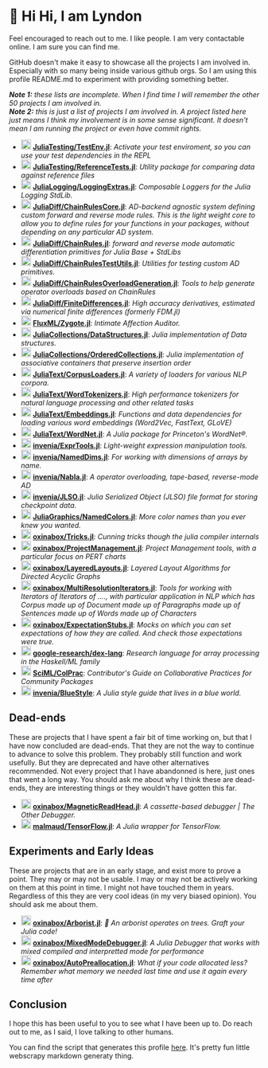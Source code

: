 # 🐂 Hi Hi, I am Lyndon
Feel encouraged to reach out to me. I like people.
I am very contactable online. I am sure you can find me.

GitHub doesn't make it easy to showcase all the projects I am involved in.
Especially with so many being inside various github orgs.
So I am using this profile README.md to experiment with providing something better.

***Note 1:** these lists are incomplete. When I find time I will remember the other 50 projects I am involved in.*\
***Note 2:** this is just a list of projects I am involved in. A project listed here just means I think my involvement is in some sense significant. It doesn't mean I am running the project or even have commit rights.*

 - <a href='https://github.com/JuliaTesting' title='JuliaTesting'> <img src='https://avatars.githubusercontent.com/u/67037081?s=200&v=4' height='20' width='20'/></a> [**JuliaTesting/TestEnv.jl**](https://github.com/JuliaTesting/TestEnv.jl): _Activate your test enviroment, so you can use your test dependencies in the REPL_
 - <a href='https://github.com/JuliaTesting' title='JuliaTesting'> <img src='https://avatars.githubusercontent.com/u/67037081?s=200&v=4' height='20' width='20'/></a> [**JuliaTesting/ReferenceTests.jl**](https://github.com/JuliaTesting/ReferenceTests.jl): _Utility package for comparing data against reference files_
 - <a href='https://github.com/JuliaLogging' title='JuliaLogging'> <img src='https://avatars.githubusercontent.com/u/86418567?s=200&v=4' height='20' width='20'/></a> [**JuliaLogging/LoggingExtras.jl**](https://github.com/JuliaLogging/LoggingExtras.jl): _Composable Loggers  for the Julia Logging StdLib._
 - <a href='https://github.com/JuliaDiff' title='JuliaDiff'> <img src='https://avatars.githubusercontent.com/u/7750915?s=200&v=4' height='20' width='20'/></a> [**JuliaDiff/ChainRulesCore.jl**](https://github.com/JuliaDiff/ChainRulesCore.jl/): _AD-backend agnostic system defining custom forward and reverse mode rules. This is the light weight core to allow you to define rules for your functions in your packages, without depending on any particular AD system._
 - <a href='https://github.com/JuliaDiff' title='JuliaDiff'> <img src='https://avatars.githubusercontent.com/u/7750915?s=200&v=4' height='20' width='20'/></a> [**JuliaDiff/ChainRules.jl**](https://github.com/JuliaDiff/ChainRules.jl/): _forward and reverse mode automatic differentiation primitives for Julia Base + StdLibs_
 - <a href='https://github.com/JuliaDiff' title='JuliaDiff'> <img src='https://avatars.githubusercontent.com/u/7750915?s=200&v=4' height='20' width='20'/></a> [**JuliaDiff/ChainRulesTestUtils.jl**](https://github.com/JuliaDiff/ChainRulesTestUtils.jl/): _Utilities for testing custom AD primitives._
 - <a href='https://github.com/JuliaDiff' title='JuliaDiff'> <img src='https://avatars.githubusercontent.com/u/7750915?s=200&v=4' height='20' width='20'/></a> [**JuliaDiff/ChainRulesOverloadGeneration.jl**](https://github.com/JuliaDiff/ChainRulesOverloadGeneration.jl/): _Tools to help generate operator overloads based on ChainRules_
 - <a href='https://github.com/JuliaDiff' title='JuliaDiff'> <img src='https://avatars.githubusercontent.com/u/7750915?s=200&v=4' height='20' width='20'/></a> [**JuliaDiff/FiniteDifferences.jl**](https://github.com/JuliaDiff/FiniteDifferences.jl): _High accuracy derivatives, estimated via numerical finite differences (formerly FDM.jl)_
 - <a href='https://github.com/FluxML' title='FluxML'> <img src='https://avatars.githubusercontent.com/u/26222520?s=200&v=4' height='20' width='20'/></a> [**FluxML/Zygote.jl**](https://github.com/FluxML/Zygote.jl/): _Intimate Affection Auditor._
 - <a href='https://github.com/JuliaCollections' title='JuliaCollections'> <img src='https://avatars.githubusercontent.com/u/24502254?s=200&v=4' height='20' width='20'/></a> [**JuliaCollections/DataStructures.jl**](https://github.com/JuliaCollections/DataStructures.jl/): _Julia implementation of Data structures._
 - <a href='https://github.com/JuliaCollections' title='JuliaCollections'> <img src='https://avatars.githubusercontent.com/u/24502254?s=200&v=4' height='20' width='20'/></a> [**JuliaCollections/OrderedCollections.jl**](https://github.com/JuliaCollections/OrderedCollections.jl): _Julia implementation of associative containers that preserve insertion order_
 - <a href='https://github.com/JuliaText' title='JuliaText'> <img src='https://avatars.githubusercontent.com/u/6527714?s=200&v=4' height='20' width='20'/></a> [**JuliaText/CorpusLoaders.jl**](https://github.com/JuliaText/CorpusLoaders.jl): _A variety of loaders for various NLP corpora._
 - <a href='https://github.com/JuliaText' title='JuliaText'> <img src='https://avatars.githubusercontent.com/u/6527714?s=200&v=4' height='20' width='20'/></a> [**JuliaText/WordTokenizers.jl**](https://github.com/JuliaText/WordTokenizers.jl): _High performance tokenizers for natural language processing and other related tasks_
 - <a href='https://github.com/JuliaText' title='JuliaText'> <img src='https://avatars.githubusercontent.com/u/6527714?s=200&v=4' height='20' width='20'/></a> [**JuliaText/Embeddings.jl**](https://github.com/JuliaText/Embeddings.jl): _Functions and data dependencies for loading various word embeddings (Word2Vec, FastText, GLoVE)_
 - <a href='https://github.com/JuliaText' title='JuliaText'> <img src='https://avatars.githubusercontent.com/u/6527714?s=200&v=4' height='20' width='20'/></a> [**JuliaText/WordNet.jl**](https://github.com/JuliaText/WordNet.jl): _A Julia package for Princeton's WordNet®._
 - <a href='https://github.com/invenia' title='invenia'> <img src='https://avatars.githubusercontent.com/u/5262440?s=200&v=4' height='20' width='20'/></a> [**invenia/ExprTools.jl**](https://github.com/invenia/ExprTools.jl/): _Light-weight expression manipulation tools._
 - <a href='https://github.com/invenia' title='invenia'> <img src='https://avatars.githubusercontent.com/u/5262440?s=200&v=4' height='20' width='20'/></a> [**invenia/NamedDims.jl**](https://github.com/invenia/NamedDims.jl): _For working with dimensions of arrays by name._
 - <a href='https://github.com/invenia' title='invenia'> <img src='https://avatars.githubusercontent.com/u/5262440?s=200&v=4' height='20' width='20'/></a> [**invenia/Nabla.jl**](https://github.com/invenia/Nabla.jl): _A operator overloading, tape-based, reverse-mode AD_
 - <a href='https://github.com/invenia' title='invenia'> <img src='https://avatars.githubusercontent.com/u/5262440?s=200&v=4' height='20' width='20'/></a> [**invenia/JLSO.jl**](https://github.com/invenia/JLSO.jl): _Julia Serialized Object (JLSO) file format for storing checkpoint data._
 - <a href='https://github.com/JuliaGraphics' title='JuliaGraphics'> <img src='https://avatars.githubusercontent.com/u/8106190?s=200&v=4' height='20' width='20'/></a> [**JuliaGraphics/NamedColors.jl**](https://github.com/JuliaGraphics/NamedColors.jl): _More color names than you ever knew you wanted._
 - <a href='https://github.com/oxinabox' title='oxinabox'> <img src='https://avatars.githubusercontent.com/u/5127634?s=64&v=4' height='20' width='20'/></a> [**oxinabox/Tricks.jl**](https://github.com/oxinabox/Tricks.jl): _Cunning tricks though the julia compiler internals_
 - <a href='https://github.com/oxinabox' title='oxinabox'> <img src='https://avatars.githubusercontent.com/u/5127634?s=64&v=4' height='20' width='20'/></a> [**oxinabox/ProjectManagement.jl**](https://github.com/oxinabox/ProjectManagement.jl): _Project Management tools, with a particular focus on PERT charts_
 - <a href='https://github.com/oxinabox' title='oxinabox'> <img src='https://avatars.githubusercontent.com/u/5127634?s=64&v=4' height='20' width='20'/></a> [**oxinabox/LayeredLayouts.jl**](https://github.com/oxinabox/LayeredLayouts.jl/): _Layered Layout Algorithms for Directed Acyclic Graphs_
 - <a href='https://github.com/oxinabox' title='oxinabox'> <img src='https://avatars.githubusercontent.com/u/5127634?s=64&v=4' height='20' width='20'/></a> [**oxinabox/MultiResolutionIterators.jl**](https://github.com/oxinabox/MultiResolutionIterators.jl/): _Tools for working with Iterators of Iterators of ...., with particular application in NLP which has Corpus made up of Document made up of Paragraphs made up of Sentences made up of Words made up of Characters_
 - <a href='https://github.com/oxinabox' title='oxinabox'> <img src='https://avatars.githubusercontent.com/u/5127634?s=64&v=4' height='20' width='20'/></a> [**oxinabox/ExpectationStubs.jl**](https://github.com/oxinabox/ExpectationStubs.jl): _Mocks on which you can set expectations of how they are called. And check those expectations were true._
 - <a href='https://github.com/google-research' title='google-research'> <img src='https://avatars.githubusercontent.com/u/43830688?s=200&v=4' height='20' width='20'/></a> [**google-research/dex-lang**](https://github.com/google-research/dex-lang/): _Research language for array processing in the Haskell/ML family_
 - <a href='https://github.com/SciML' title='SciML'> <img src='https://avatars.githubusercontent.com/u/21238080?s=200&v=4' height='20' width='20'/></a> [**SciML/ColPrac**](https://github.com/SciML/ColPrac): _Contributor's Guide on Collaborative Practices for Community Packages_
 - <a href='https://github.com/invenia' title='invenia'> <img src='https://avatars.githubusercontent.com/u/5262440?s=200&v=4' height='20' width='20'/></a> [**invenia/BlueStyle**](https://github.com/invenia/BlueStyle): _A Julia style guide that lives in a blue world._

## Dead-ends
These are projects that I have spent a fair bit of time working on, but that I have now concluded are dead-ends.
That they are not the way to continue to advance to solve this problem.
They probably still function and work usefully.
But they are deprecated and have other alternatives recommended.
Not every project that I have abandonned is here, just ones that went a long way.
You should ask me about why I think these are dead-ends, they are interesting things or they wouldn't have gotten this far.

 - <a href='https://github.com/oxinabox' title='oxinabox'> <img src='https://avatars.githubusercontent.com/u/5127634?s=64&v=4' height='20' width='20'/></a> [**oxinabox/MagneticReadHead.jl**](https://github.com/oxinabox/MagneticReadHead.jl/): _A cassette-based debugger | The Other Debugger._
 - <a href='https://github.com/malmaud' title='malmaud'> <img src='https://avatars.githubusercontent.com/u/987837?s=64&v=4' height='20' width='20'/></a> [**malmaud/TensorFlow.jl**](https://github.com/malmaud/TensorFlow.jl): _A Julia wrapper for TensorFlow._


## Experiments and Early Ideas
These are projects that are in an early stage, and exist more to prove a point.
They may or may not be usable.
I may or may not be actively working on them at this point in time.
I might not have touched them in years.
Regardless of this they are very cool ideas (in my very biased opinion).
You should ask me about them.

 - <a href='https://github.com/oxinabox' title='oxinabox'> <img src='https://avatars.githubusercontent.com/u/5127634?s=64&v=4' height='20' width='20'/></a> [**oxinabox/Arborist.jl**](https://github.com/oxinabox/Arborist.jl): _🌳 An arborist operates on trees. Graft your Julia code!_
 - <a href='https://github.com/oxinabox' title='oxinabox'> <img src='https://avatars.githubusercontent.com/u/5127634?s=64&v=4' height='20' width='20'/></a> [**oxinabox/MixedModeDebugger.jl**](https://github.com/oxinabox/MixedModeDebugger.jl): _A Julia Debugger that works with mixed compiled and interpretted mode for performance_
 - <a href='https://github.com/oxinabox' title='oxinabox'> <img src='https://avatars.githubusercontent.com/u/5127634?s=64&v=4' height='20' width='20'/></a> [**oxinabox/AutoPreallocation.jl**](https://github.com/oxinabox/AutoPreallocation.jl): _What if your code allocated less? Remember what memory we needed last time and use it again every time after_

## Conclusion
I hope this has been useful to you to see what I have been up to.
Do reach out to me, as I said, I love talking to other humans.

You can find the script that generates this profile [here](https://github.com/oxinabox/oxinabox).
It's pretty fun little webscrapy markdown generaty thing.

